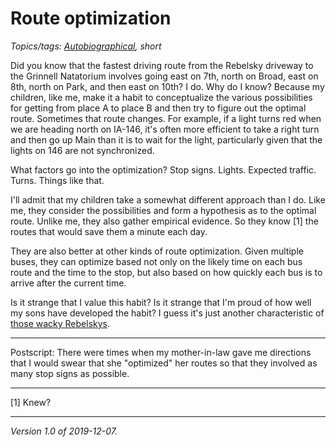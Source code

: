 Route optimization
==================

*Topics/tags: [Autobiographical](index-autobiographical), short*

Did you know that the fastest driving route from the Rebelsky
driveway to the Grinnell Natatorium involves going east on 7th,
north on Broad, east on 8th, north on Park, and then east on 10th?
I do.  Why do I know?  Because my children, like me, make it a habit
to conceptualize the various possibilities for getting from place
A to place B and then try to figure out the optimal route.  Sometimes
that route changes.  For example, if a light turns red when we are
heading north on IA-146, it's often more efficient to take a right
turn and then go up Main than it is to wait for the light, particularly
given that the lights on 146 are not synchronized.

What factors go into the optimization?  Stop signs.  Lights.  Expected
traffic. Turns.  Things like that.

I'll admit that my children take a somewhat different approach than
I do.  Like me, they consider the possibilities and form a hypothesis
as to the optimal route.  Unlike me, they also gather empirical evidence.
So they know [1] the routes that would save them a minute each day.

They are also better at other kinds of route optimization.  Given
multiple buses, they can optimize based not only on the likely time
on each bus route and the time to the stop, but also based on how
quickly each bus is to arrive after the current time.

Is it strange that I value this habit?  Is it strange that I'm proud
of how well my sons have developed the habit?  I guess it's just
another characteristic of [those wacky
Rebelskys](garners-modern-english-2019-09-14).

---

Postscript: There were times when my mother-in-law gave me directions
that I would swear that she "optimized" her routes so that they involved
as many stop signs as possible.

---

[1] Knew?

---

*Version 1.0 of 2019-12-07.*

